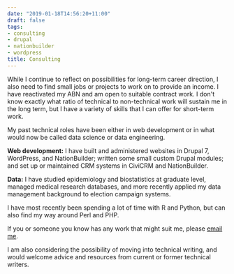```yaml
---
date: "2019-01-18T14:56:20+11:00"
draft: false
tags:
- consulting
- drupal
- nationbuilder
- wordpress
title: Consulting
---
```


While I continue to reflect on possibilities for long-term career direction, I also need to find small jobs or projects to work on to provide an income. I have reactivated my ABN and am open to suitable contract work. I don't know exactly what ratio of technical to non-technical work will sustain me in the long term, but I have a variety of skills that I can offer for short-term work.

My past technical roles have been either in web development or in what would now be called data science or data engineering.

**Web development:** I have built and administered websites in Drupal 7, WordPress, and NationBuilder; written some small custom Drupal modules; and set up or maintained CRM systems in CiviCRM and NationBuilder.

**Data:** I have studied epidemiology and biostatistics at graduate level, managed medical research databases, and more recently applied my data management background to election campaign systems.

I have most recently been spending a lot of time with R and Python, but can also find my way around Perl and PHP.

If you or someone you know has any work that might suit me, please [email me](mailto:info@claudinec.net).

I am also considering the possibility of moving into technical writing, and would welcome advice and resources from current or former technical writers.
